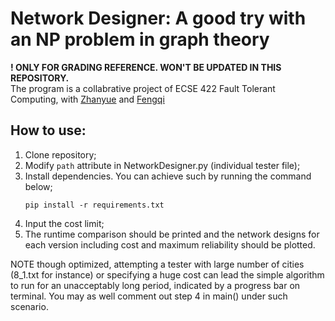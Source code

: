 # Network Designer: A good try with an NP problem in graph theory
**! ONLY FOR GRADING REFERENCE. WON'T BE UPDATED IN THIS REPOSITORY.**\
The program is a collabrative project of ECSE 422 Fault Tolerant Computing, with [Zhanyue](https://github.com/ZhanyueZ) and [Fengqi](https://github.com/fengqiz)

## How to use:
1. Clone repository;
2. Modify `path` attribute in NetworkDesigner.py (individual tester file);
3. Install dependencies. You can achieve such by running the command below;
    ```
    pip install -r requirements.txt
    ```
4. Input the cost limit;
5. The runtime comparison should be printed and the network designs for each version including cost and 
   maximum reliability should be plotted.

NOTE though optimized, attempting a tester with large number of cities (8_1.txt for instance) or specifying 
a huge cost can lead the simple algorithm to run for an unacceptably long period, indicated by a progress 
bar on terminal. You may as well comment out step 4 in main() under such scenario.

